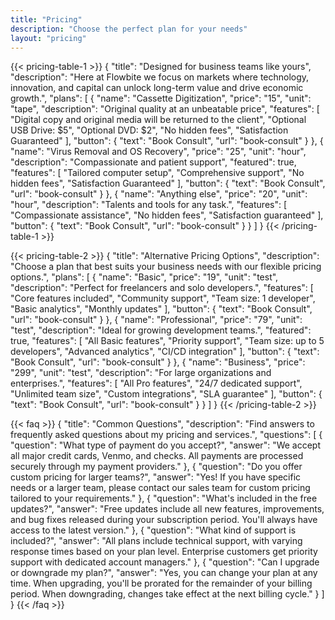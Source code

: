 ```yaml
---
title: "Pricing"
description: "Choose the perfect plan for your needs"
layout: "pricing"
---
```


{{< pricing-table-1 >}}
{
    "title": "Designed for business teams like yours",
    "description": "Here at Flowbite we focus on markets where technology, innovation, and capital can unlock long-term value and drive economic growth.",
    "plans": [
        {
            "name": "Cassette Digitization",
            "price": "15",
            "unit": "tape",
            "description": "Original quality at an unbeatable price",
            "features": [
                "Digital copy and original media will be returned to the client",
                "Optional USB Drive: $5",
                "Optional DVD: $2",
                "No hidden fees",
                "Satisfaction Guaranteed"
            ],
            "button": {
                "text": "Book Consult",
                "url": "book-consult"
            }
        },
        {
            "name": "Virus Removal and OS Recovery",
            "price": "25",
            "unit": "hour",
            "description": "Compassionate and patient support",
            "featured": true,
            "features": [
                "Tailored computer setup",
                "Comprehensive support",
                "No hidden fees",
                "Satisfaction Guaranteed"
            ],
            "button": {
                "text": "Book Consult",
                "url": "book-consult"
            }
        },
        {
            "name": "Anything else",
            "price": "20",
            "unit": "hour",
            "description": "Talents and tools for any task.",
            "features": [
                "Compassionate assistance",
                "No hidden fees",
                "Satisfaction guaranteed"
            ],
            "button": {
                "text": "Book Consult",
                "url": "book-consult"
            }
        }
    ]
}
{{< /pricing-table-1 >}}

<div class="mt-16"></div>

{{< pricing-table-2 >}}
{
    "title": "Alternative Pricing Options",
    "description": "Choose a plan that best suits your business needs with our flexible pricing options.",
    "plans": [
        {
            "name": "Basic",
            "price": "19",
            "unit": "test",
            "description": "Perfect for freelancers and solo developers.",
            "features": [
                "Core features included",
                "Community support",
                "Team size: 1 developer",
                "Basic analytics",
                "Monthly updates"
            ],
            "button": {
                "text": "Book Consult",
                "url": "book-consult"
            }
        },
        {
            "name": "Professional",
            "price": "79",
            "unit": "test",
            "description": "Ideal for growing development teams.",
            "featured": true,
            "features": [
                "All Basic features",
                "Priority support",
                "Team size: up to 5 developers",
                "Advanced analytics",
                "CI/CD integration"
            ],
            "button": {
                "text": "Book Consult",
                "url": "book-consult"
            }
        },
        {
            "name": "Business",
            "price": "299",
            "unit": "test",
            "description": "For large organizations and enterprises.",
            "features": [
                "All Pro features",
                "24/7 dedicated support",
                "Unlimited team size",
                "Custom integrations",
                "SLA guarantee"
            ],
            "button": {
                "text": "Book Consult",
                "url": "book-consult"
            }
        }
    ]
}
{{< /pricing-table-2 >}}

{{< faq >}}
{
    "title": "Common Questions",
    "description": "Find answers to frequently asked questions about my pricing and services.",
    "questions": [
        {
            "question": "What type of payment do you accept?",
            "answer": "We accept all major credit cards, Venmo, and checks. All payments are processed securely through my payment providers."
        },
        {
            "question": "Do you offer custom pricing for larger teams?",
            "answer": "Yes! If you have specific needs or a larger team, please contact our sales team for custom pricing tailored to your requirements."
        },
        {
            "question": "What's included in the free updates?",
            "answer": "Free updates include all new features, improvements, and bug fixes released during your subscription period. You'll always have access to the latest version."
        },
        {
            "question": "What kind of support is included?",
            "answer": "All plans include technical support, with varying response times based on your plan level. Enterprise customers get priority support with dedicated account managers."
        },
        {
            "question": "Can I upgrade or downgrade my plan?",
            "answer": "Yes, you can change your plan at any time. When upgrading, you'll be prorated for the remainder of your billing period. When downgrading, changes take effect at the next billing cycle."
        }
    ]
}
{{< /faq >}}
